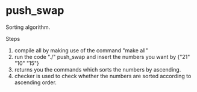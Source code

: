 # push_swap

Sorting algorithm.

Steps

1. compile all by making use of the command "make all"
2. run the code "./" push_swap and insert the numbers you want by {"21" "10" "15"}
3. returns you the commands which sorts the numbers by ascending.
4. checker is used to check whether the numbers are sorted according to ascending order.
